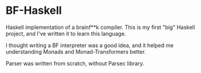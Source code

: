 # BF-Haskell
Haskell implementation of a brainf**k compiler.
This is my first "big" Haskell project, and I've written it to learn this language.

I thought writing a BF interpreter was a good idea, and it helped me understanding Monads
and Monad-Transformers better.

Parser was written from scratch, without Parsec library.
